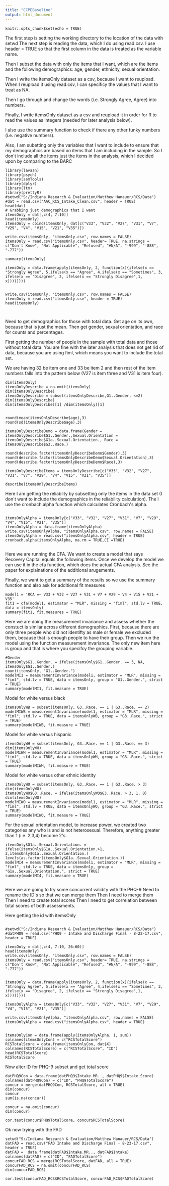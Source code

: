 ```yaml
---
title: "CCPEBaseline"
output: html_document
---
```


```{r setup, include=FALSE}
knitr::opts_chunk$set(echo = TRUE)
```
The first step is setting the working directory to the location of the data with setwd
The next step is reading the data, which I do using read.csv.  I use header = TRUE so that the first column in the data is treated as the variable name.

Then I subset the data with only the items that I want, which are the items and the following demographics: age, gender, ethnicity, sexual orientation.

Then I write the itemsOnly dataset as a csv, because I want to reupload.  When I reupload it using read.csv, I can specificy the values that I want to treat as NA. 

Then I go through and change the words (i.e. Strongly Agree, Agree) into numbers.

Finally, I write itemsOnly dataset as a csv and reupload it in order for R to read the values as integers (needed for later analysis below).

I also use the summary function to check if there any other funky numbers (i.e. negative numbers).

Also, I am subetting only the variables that I want to include to ensure that my demographics are based on items that I am including in the sample.  So I don't include all the items just the items in the analysis, which I decided upon by comparing to the BARC
```{r}
library(lavaan)
library(psych)
library(semTools)
library(dplyr)
library(ltm)
library(prettyR)
#setwd("S:/Indiana Research & Evaluation/Matthew Hanauer/RCS/Data")
#dat = read.csv("AAC_RCS_Intake_Clean.csv", header = TRUE)
head(dat)
# Grabbing just demographics that I want
itemsOnly = dat[,c(4, 7:10)]
head(itemsOnly)
itemsOnly = cbind(itemsOnly, dat[c("V33", "V32", "V27", "V31", "V7", "V29", "V4", "V15", "V21", "V35")])

write.csv(itemsOnly, "itemsOnly.csv", row.names = FALSE)
itemsOnly = read.csv("itemsOnly.csv", header= TRUE, na.strings = c("Don't Know", "Not Applicable", "Refused", "#N/A", "-999", "-888", "-777"))

summary(itemsOnly)

itemsOnly = data.frame(apply(itemsOnly, 2, function(x){ifelse(x == "Strongly Agree", 5,ifelse(x == "Agree", 4,ifelse(x == "Sometimes", 3, ifelse(x == "Disagree", 2, ifelse(x == "Strongly Disagree",1, x)))))}))


write.csv(itemsOnly, "itemsOnly.csv", row.names = FALSE)
itemsOnly = read.csv("itemsOnly.csv", header = TRUE)
head(itemsOnly)



```
Need to get demographics for those with total data.
Get age on its own, because that is just the mean.  Then get gender, sexual orientation, and race for counts and percentages.

First getting the number of people in the sample with total data and those without total data.  You are fine with the later analysis that does not get rid of data, because you are using fiml, which means you want to include the total set.

We are having 32 be item one and 33 be item 2 and then rest of the item numbers falls into the pattern below (V27 is item three and V31 is item four).

```{r}
dim(itemsOnly)
itemsOnlyDescribe = na.omit(itemsOnly)
dim(itemsOnlyDescribe)
itemsOnlyDescribe = subset(itemsOnlyDescribe,G1..Gender. <=2)
dim(itemsOnlyDescribe)
dim(itemsOnlyDescribe)[1] /dim(itemsOnly)[1]


round(mean(itemsOnlyDescribe$age),3)
round(sd(itemsOnlyDescribe$age),3)

itemsOnlyDescribeDemo = data.frame(Gender = itemsOnlyDescribe$G1..Gender.,Sexual.Orientation =  itemsOnlyDescribe$G1a..Sexual.Orientation., Race = itemsOnlyDescribe$G3..Race.)  

round(describe.factor(itemsOnlyDescribeDemo$Gender),3)
round(describe.factor(itemsOnlyDescribeDemo$Sexual.Orientation),3)
round(describe.factor(itemsOnlyDescribeDemo$Race),3)

itemsOnlyDescribeItems = itemsOnlyDescribe[c("V33", "V32", "V27", "V31", "V7", "V29", "V4", "V15", "V21", "V35")]

describe(itemsOnlyDescribeItems)
```


Here I am getting the reliablity by subsetting only the items in the data set (I don't want to include the demographics in the reliability calculation).  The I use the cronbach.alpha function which calculates Cronbach's alpha.    
```{r}

itemsOnlyAlpha = itemsOnly[c("V33", "V32", "V27", "V31", "V7", "V29", "V4", "V15", "V21", "V35")]
itemsOnlyAlpha = data.frame(itemsOnlyAlpha)
write.csv(itemsOnlyAlpha, "itemsOnlyAlpha.csv", row.names = FALSE)
itemsOnlyAlpha = read.csv("itemsOnlyAlpha.csv", header = TRUE)
cronbach.alpha(itemsOnlyAlpha, na.rm = TRUE,CI =TRUE)


```

Here we are running the CFA.  We want to create a model that says Recovery Capital equals the following items.  Once we develop the model we can use it in the cfa function, which does the actual CFA analysis.  See the paper for explainations of the additional arugements.

Finally, we want to get a summary of the results so we use the summary function and also ask for additional fit measures
```{r}
model1 = 'RCA =~ V33 + V32 + V27 + V31 + V7 + V29 + V4 + V15 + V21 + V35'
fit1 = cfa(model1, estimator = "MLR", missing = "fiml", std.lv = TRUE, data = itemsOnly)
summary(fit1, fit.measures = TRUE)
```
Here we are doing the measurement invariance and assess whether the constuct is similar across different demographics.  First, because there are only three people who did not identifty as male or female we excluded them, because that is enough people to have their group.  Then we run the model using the function measurement invariance.  The only new item here is group and that is where you specifcy the grouping variable.
```{r}
#Gender
itemsOnly$G1..Gender. = ifelse(itemsOnly$G1..Gender. == 3, NA, itemsOnly$G1..Gender.)
count(itemsOnly, "G1..Gender.")
modelMI1 = measurementInvariance(model1, estimator = "MLR", missing = "fiml", std.lv = TRUE, data = itemsOnly, group = "G1..Gender.", strict = TRUE)
summary(modelMI1, fit.measure = TRUE)

```
Model for white versus black
```{r}
itemsOnlyWB = subset(itemsOnly, G3..Race. == 1 | G3..Race. == 2)
modelMIWB = measurementInvariance(model1, estimator = "MLR", missing = "fiml", std.lv = TRUE, data = itemsOnlyWB, group = "G3..Race.", strict = TRUE)
summary(modelMIWB, fit.measure = TRUE)

```
Model for white versus hispanic
```{r}
itemsOnlyWH = subset(itemsOnly, G3..Race. == 1 | G3..Race. == 3)
dim(itemsOnlyWH)
modelMIWH = measurementInvariance(model1, estimator = "MLR", missing = "fiml", std.lv = TRUE, data = itemsOnlyWH, group = "G3..Race.", strict = TRUE)
summary(modelMIWH, fit.measure = TRUE)
```
Model for white versus other ethnic identity
```{r}
itemsOnlyWO = subset(itemsOnly, G3..Race. == 1 | G3..Race. > 3)
dim(itemsOnlyWO)
itemsOnlyWO$G3..Race. = ifelse(itemsOnlyWO$G3..Race. > 3, 1, 0)
dim(itemsOnlyWO)
modelMIWO = measurementInvariance(model1, estimator = "MLR", missing = "fiml", std.lv = TRUE, data = itemsOnlyWO, group = "G3..Race.", strict = TRUE)
summary(modelMIWO, fit.measure = TRUE)

```
For the sexual orientation model, to increase power, we created two categories any who is and is not heterosexual.  Therefore, anything greater than 1 (i.e. 2,3,4) become 2's.
```{r}
itemsOnly$G1a..Sexual.Orientation. = ifelse(itemsOnly$G1a..Sexual.Orientation.>1, 2,itemsOnly$G1a..Sexual.Orientation.)
levels(as.factor(itemsOnly$G1a..Sexual.Orientation.))
modelMI4 = measurementInvariance(model1, estimator = "MLR", missing = "fiml", std.lv = TRUE, data = itemsOnly, group = "G1a..Sexual.Orientation.", strict = TRUE)
summary(modelMI4, fit.measure = TRUE)


```
Here we are going to try some concurrent validity with the PHQ-9
Need to rename the ID's so that we can merge them
Then I need to merge them
Then I need to create total scores
Then I need to get correlation between total scores of both assessments.

Here getting the id with itemsOnly
```{r}

#setwd("S:/Indiana Research & Evaluation/Matthew Hanauer/RCS/Data")
#datPHQ9 = read.csv("PHQ9 - Intake and Discharge Final - 8-22-17.csv", header = TRUE)

itemsOnly = dat[,c(4, 7:10, 26:60)]
head(itemsOnly)
write.csv(itemsOnly, "itemsOnly.csv", row.names = FALSE)
itemsOnly = read.csv("itemsOnly.csv", header= TRUE, na.strings = c("Don't Know", "Not Applicable", "Refused", "#N/A", "-999", "-888", "-777"))


itemsOnly = data.frame(apply(itemsOnly, 2, function(x){ifelse(x == "Strongly Agree", 5,ifelse(x == "Agree", 4,ifelse(x == "Sometimes", 3, ifelse(x == "Disagree", 2, ifelse(x == "Strongly Disagree",1, x)))))}))

itemsOnlyAlpha = itemsOnly[c("V33", "V32", "V27", "V31", "V7", "V29", "V4", "V15", "V21", "V35")]

write.csv(itemsOnlyAlpha, "itemsOnlyAlpha.csv", row.names = FALSE)
itemsOnlyAlpha = read.csv("itemsOnlyAlpha.csv", header = TRUE)


itemsOnlyCon = data.frame(apply(itemsOnlyAlpha, 1, sum))
colnames(itemsOnlyCon) = c("RCSTotalScore")
RCSTotalScore = data.frame(itemsOnlyCon, dat$X)
colnames(RCSTotalScore) = c("RCSTotalScore", "ID")
head(RCSTotalScore)
RCSTotalScore
```
Now alter ID for PHQ-9 subset and get total score
```{r}
datPHQ9Con = data.frame(datPHQ9$Intake.MR.., datPHQ9$Intake.Score)
colnames(datPHQ9Con) = c("ID", "PHQ9TotalScore")
concur = merge(datPHQ9Con, RCSTotalScore, all = TRUE)
dim(concur)
concur
sum(is.na(concur))

concur = na.omit(concur)
dim(concur)

cor.test(concur$PHQ9TotalScore, concur$RCSTotalScore)
```
Ok now trying with the FAD
```{r}
setwd("S:/Indiana Research & Evaluation/Matthew Hanauer/RCS/Data")
datFAD = read.csv("FAD Intake and Discharge Final - 8-23-17.csv", header = TRUE)
datFAD =  data.frame(datFAD$Intake.MR.., datFAD$Intake)
colnames(datFAD) = c("ID", "FADTotalScore")
concurFAD_RCS = merge(RCSTotalScore, datFAD, all = TRUE)
concurFAD_RCS = na.omit(concurFAD_RCS)
dim(concurFAD_RCS)

cor.test(concurFAD_RCS$RCSTotalScore, concurFAD_RCS$FADTotalScore)
```



